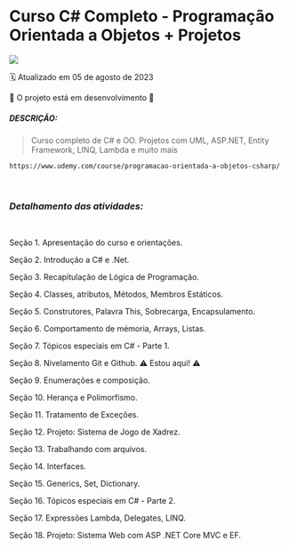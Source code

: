# Curso C# Completo - Programação Orientada a Objetos + Projetos
<img src="https://img.shields.io/static/v1?label=Nelio Alves&message=UDEMY&color=7159c1&style=for-the-badge"/>

:spiral_calendar: Atualizado em 05 de agosto de 2023

:construction: O projeto está em desenvolvimento :construction:<br>

##### DESCRIÇÃO:

>Curso completo de C# e OO. Projetos com UML, ASP.NET, Entity Framework, LINQ, Lambda e muito mais

```bash
https://www.udemy.com/course/programacao-orientada-a-objetos-csharp/
```
<br>

### <i> Detalhamento das atividades: </i>
<br>

Seção 1. Apresentação do curso e orientações.

Seção 2. Introdução a C# e .Net.

Seção 3. Recapitulação de Lógica de Programação. 

Seção 4. Classes, atributos, Métodos, Membros Estáticos. 

Seção 5. Construtores, Palavra This, Sobrecarga, Encapsulamento.

Seção 6. Comportamento de mémoria, Arrays, Listas. 

Seção 7. Tópicos especiais em C# - Parte 1. 

Seção 8. Nivelamento Git e Github. :warning: Estou aqui! :warning:

Seção 9. Enumerações e composição.

Seção 10. Herança e Polimorfismo.

Seção 11. Tratamento de Exceções.

Seção 12. Projeto: Sistema de Jogo de Xadrez.

Seção 13. Trabalhando com arquivos.

Seção 14. Interfaces.

Seção 15. Generics, Set, Dictionary.

Seção 16. Tópicos especiais em C# - Parte 2.

Seção 17. Expressões Lambda, Delegates, LINQ.

Seção 18. Projeto: Sistema Web com ASP .NET Core MVC e EF.

<br>
